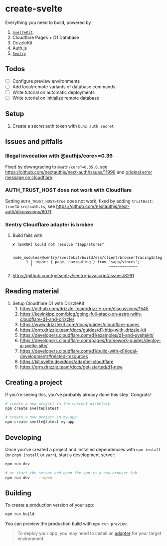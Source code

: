# create-svelte

Everything you need to build, powered by

1. [`SvelteKit`](https://github.com/sveltejs/kit/tree/main/packages/create-svelte).
2. Cloudflare Pages + D1 Database
3. DrizzleKit
4. Auth.js
5. [`Sentry`](https://docs.sentry.io/platforms/javascript/guides/sveltekit/)

## Todos

- [ ] Configure preview environments
- [ ] Add local/remote variants of database commands
- [ ] Write tutorial on automatic deployments
- [ ] Write tutorial on initialize remote database

## Setup

1. Create a secret auth token with `bunx auth secret`

## Issues and pitfalls

### Illegal invocation with @authjs/core>=0.36

Fixed by downgrading to `@auth/core^=0.35.0`, see https://github.com/nextauthjs/next-auth/issues/11999 and [original error message on cloudflare](https://developers.cloudflare.com/workers/observability/errors/#illegal-invocation-errors).

### AUTH_TRUST_HOST does not work with Cloudflare

Setting `AUTH_TRUST_HOST=true` does not work, fixed by adding `trustHost: true` to `src/auth.ts`, see https://github.com/nextauthjs/next-auth/discussions/6071.

### Sentry Cloudflare adapter is broken

1. Build fails with

   ```
   ✘ [ERROR] Could not resolve "$app/stores"

       node_modules/@sentry/sveltekit/build/esm/client/browserTracingIntegration.js:1:33:
         1 │ import { page, navigating } from '$app/stores';
           ╵                                  ~~~~~~~~~~~~~
   ```

2. https://github.com/getsentry/sentry-javascript/issues/8291

## Reading material

1. Setup Cloudflare D1 with DrizzleKit
   1. https://github.com/drizzle-team/drizzle-orm/discussions/1545
   2. https://kevinkipp.com/blog/going-full-stack-on-astro-with-cloudflare-d1-and-drizzle/
   3. https://www.drizzlekit.com/docs/guides/cloudflare-pages
   4. https://orm.drizzle.team/docs/guides/d1-http-with-drizzle-kit
   5. https://developers.cloudflare.com/d1/examples/d1-and-sveltekit/
   6. https://developers.cloudflare.com/pages/framework-guides/deploy-a-svelte-site/
   7. https://developers.cloudflare.com/d1/build-with-d1/local-development/#related-resources
   8. https://kit.svelte.dev/docs/adapter-cloudflare
   9. https://orm.drizzle.team/docs/get-started/d1-new

## Creating a project

If you're seeing this, you've probably already done this step. Congrats!

```bash
# create a new project in the current directory
npm create svelte@latest

# create a new project in my-app
npm create svelte@latest my-app
```

## Developing

Once you've created a project and installed dependencies with `npm install` (or `pnpm install` or `yarn`), start a development server:

```bash
npm run dev

# or start the server and open the app in a new browser tab
npm run dev -- --open
```

## Building

To create a production version of your app:

```bash
npm run build
```

You can preview the production build with `npm run preview`.

> To deploy your app, you may need to install an [adapter](https://kit.svelte.dev/docs/adapters) for your target environment.
